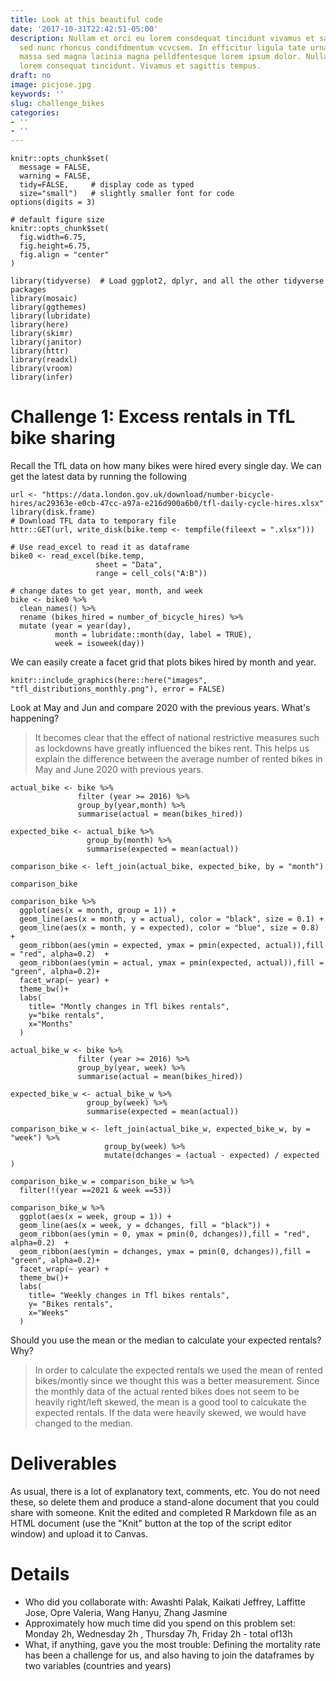```yaml
---
title: Look at this beautiful code
date: '2017-10-31T22:42:51-05:00'
description: Nullam et orci eu lorem consdequat tincidunt vivamus et sagittis magna
  sed nunc rhoncus condifdmentum vcvcsem. In efficitur ligula tate urna. Maecenas
  massa sed magna lacinia magna pelldfentesque lorem ipsum dolor. Nullam et orci eu
  lorem consequat tincidunt. Vivamus et sagittis tempus.
draft: no
image: picjose.jpg
keywords: ''
slug: challenge_bikes
categories:
- ''
- ''
---
```



```{r, setup, include=FALSE}
knitr::opts_chunk$set(
  message = FALSE, 
  warning = FALSE, 
  tidy=FALSE,     # display code as typed
  size="small")   # slightly smaller font for code
options(digits = 3)

# default figure size
knitr::opts_chunk$set(
  fig.width=6.75, 
  fig.height=6.75,
  fig.align = "center"
)
```


```{r load-libraries, include=FALSE}
library(tidyverse)  # Load ggplot2, dplyr, and all the other tidyverse packages
library(mosaic)
library(ggthemes)
library(lubridate)
library(here)
library(skimr)
library(janitor)
library(httr)
library(readxl)
library(vroom)
library(infer)

```


# Challenge 1: Excess rentals in TfL bike sharing

Recall the TfL data on how many bikes were hired every single day. We can get the latest data by running the following

```{r, get_tfl_data, cache=TRUE}
url <- "https://data.london.gov.uk/download/number-bicycle-hires/ac29363e-e0cb-47cc-a97a-e216d900a6b0/tfl-daily-cycle-hires.xlsx"
library(disk.frame)
# Download TFL data to temporary file
httr::GET(url, write_disk(bike.temp <- tempfile(fileext = ".xlsx")))

# Use read_excel to read it as dataframe
bike0 <- read_excel(bike.temp,
                   sheet = "Data",
                   range = cell_cols("A:B"))

# change dates to get year, month, and week
bike <- bike0 %>% 
  clean_names() %>% 
  rename (bikes_hired = number_of_bicycle_hires) %>% 
  mutate (year = year(day),
          month = lubridate::month(day, label = TRUE),
          week = isoweek(day))
```

We can easily create a facet grid that plots bikes hired by month and year.

```{r tfl_month_year_grid, out.width="100%"}
knitr::include_graphics(here::here("images", "tfl_distributions_monthly.png"), error = FALSE)
```

Look at May and Jun and compare 2020 with the previous years. What's happening?

> It becomes clear that the effect of national restrictive measures such as lockdowns have greatly influenced the bikes rent. This helps us explain the difference between the average number of rented bikes in May and June 2020 with previous years.

```{r}
actual_bike <- bike %>%
               filter (year >= 2016) %>%
               group_by(year,month) %>%
               summarise(actual = mean(bikes_hired))

expected_bike <- actual_bike %>%
                 group_by(month) %>%
                 summarise(expected = mean(actual))

comparison_bike <- left_join(actual_bike, expected_bike, by = "month")

comparison_bike
```


```{r, tfl_absolute_monthly_change, out.width="100%"}
comparison_bike %>%
  ggplot(aes(x = month, group = 1)) +
  geom_line(aes(x = month, y = actual), color = "black", size = 0.1) +
  geom_line(aes(x = month, y = expected), color = "blue", size = 0.8) +
  geom_ribbon(aes(ymin = expected, ymax = pmin(expected, actual)),fill = "red", alpha=0.2)  +
  geom_ribbon(aes(ymin = actual, ymax = pmin(expected, actual)),fill = "green", alpha=0.2)+
  facet_wrap(~ year) +
  theme_bw()+
  labs(
    title= "Montly changes in Tfl bikes rentals",
    y="bike rentals",
    x="Months"
  )
```

```{r}
actual_bike_w <- bike %>%
               filter (year >= 2016) %>%
               group_by(year, week) %>%
               summarise(actual = mean(bikes_hired))

expected_bike_w <- actual_bike_w %>%
                 group_by(week) %>%
                 summarise(expected = mean(actual))

comparison_bike_w <- left_join(actual_bike_w, expected_bike_w, by = "week") %>%
                     group_by(week) %>%
                     mutate(dchanges = (actual - expected) / expected )

comparison_bike_w = comparison_bike_w %>%
  filter(!(year ==2021 & week ==53))

```
```{r tfl_absolute_monthly_changemj, out.width="100%"}
comparison_bike_w %>%
  ggplot(aes(x = week, group = 1)) +
  geom_line(aes(x = week, y = dchanges, fill = "black")) +
  geom_ribbon(aes(ymin = 0, ymax = pmin(0, dchanges)),fill = "red", alpha=0.2)  +
  geom_ribbon(aes(ymin = dchanges, ymax = pmin(0, dchanges)),fill = "green", alpha=0.2)+
  facet_wrap(~ year) +
  theme_bw()+
  labs(
    title= "Weekly changes in Tfl bikes rentals",
    y= "Bikes rentals",
    x="Weeks"
  )
```

Should you use the mean or the median to calculate your expected rentals? Why?
> In order to calculate the expected rentals we used the mean of rented bikes/montly since we thought this was a better measurement. Since the monthly data of the actual rented bikes does not seem to be heavily right/left skewed, the mean is a good tool to calcukate the expected rentals. If the data were heavily skewed, we would have changed to the median.

# Deliverables

As usual, there is a lot of explanatory text, comments, etc. You do not need these, so delete them and produce a stand-alone document that you could share with someone. Knit the edited and completed R Markdown file as an HTML document (use the "Knit" button at the top of the script editor window) and upload it to Canvas.

# Details

- Who did you collaborate with: Awashti Palak, Kaikati Jeffrey, Laffitte Jose, Opre Valeria, Wang Hanyu, Zhang Jasmine 
- Approximately how much time did you spend on this problem set: Monday 2h, Wednesday 2h , Thursday 7h, Friday 2h - total of13h
- What, if anything, gave you the most trouble: Defining the mortality rate has been a challenge for us, and also having to join the dataframes by two variables (countries and years)
